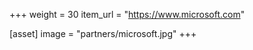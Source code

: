 +++
weight = 30
item_url = "https://www.microsoft.com"

[asset]
image = "partners/microsoft.jpg"
+++